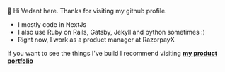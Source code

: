 👋 Hi Vedant here. 
Thanks for visiting my github profile. 

- I mostly code in NextJs 
- I also use Ruby on Rails, Gatsby, Jekyll and python sometimes :)
- Right now, I work as a product manager at RazorpayX

If you want to see the things I've build I recommend visiting **[my product portfolio](https://www.vedantlohbare.com/side-projects/)**


